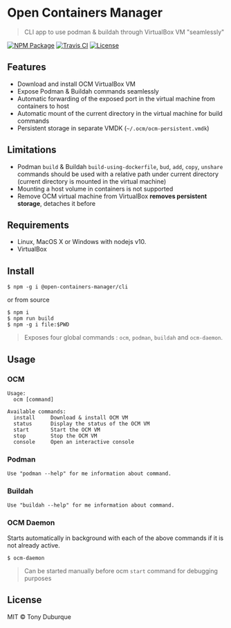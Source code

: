 # Open Containers Manager
> CLI app to use podman & buildah through VirtualBox VM "seamlessly"

[![NPM Package](https://img.shields.io/npm/v/@open-containers-manager/cli)](https://www.npmjs.com/package/@open-containers-manager/cli)
[![Travis CI](https://img.shields.io/travis/open-containers-manager/cli)](https://travis-ci.org/open-containers-manager/cli)
[![License](https://img.shields.io/github/license/open-containers-manager/cli)](https://github.com/open-containers-manager/cli/blob/master/LICENSE)

## Features
- Download and install OCM VirtualBox VM
- Expose Podman & Buildah commands seamlessly
- Automatic forwarding of the exposed port in the virtual machine from containers to host
- Automatic mount of the current directory in the virtual machine for build commands
- Persistent storage in separate VMDK (`~/.ocm/ocm-persistent.vmdk`)

## Limitations
- Podman `build` & Buildah `build-using-dockerfile`, `bud`, `add`, `copy`, `unshare` commands should be used with a relative path under current directory (current directory is mounted in the virtual machine)
- Mounting a host volume in containers is not supported
- Remove OCM virtual machine from VirtualBox __removes persistent storage__, detaches it before

## Requirements

* Linux, MacOS X or Windows with nodejs v10.
* VirtualBox

## Install

```
$ npm -g i @open-containers-manager/cli
```

or from source

```
$ npm i
$ npm run build
$ npm -g i file:$PWD
```


> Exposes four global commands : `ocm`, `podman`, `buildah` and `ocm-daemon`.

## Usage
### OCM
```
Usage:
  ocm [command]

Available commands:
  install     Download & install OCM VM
  status      Display the status of the OCM VM
  start       Start the OCM VM
  stop        Stop the OCM VM
  console     Open an interactive console
```

### Podman
```
Use "podman --help" for me information about command.
```

### Buildah
```
Use "buildah --help" for me information about command.
```

### OCM Daemon
Starts automatically in background with each of the above commands if it is not already active.

```
$ ocm-daemon
```

> Can be started manually before ocm `start` command for debugging purposes

## License

MIT © Tony Duburque
